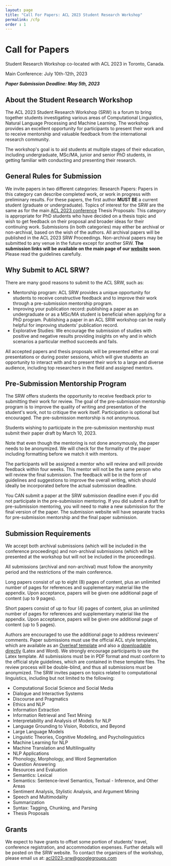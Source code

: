 ```yaml
---
layout: page
title: "Call For Papers: ACL 2023 Student Research Workshop"
permalink: /cfp
order : 1
---
```


# Call for Papers
Student Research Workshop co-located with ACL 2023 in Toronto, Canada.

Main Conference: July 10th-12th, 2023

***Paper Submission Deadline: May 5th, 2023***

## About the Student Research Workshop
The ACL 2023 Student Research Workshop (SRW) is a forum to bring together students investigating various areas of Computational Linguistics, Natural Language Processing and Machine Learning. The workshop provides an excellent opportunity for participants to present their work and to receive mentorship and valuable feedback from the international research community.

The workshop's goal is to aid students at multiple stages of their education, including undergraduate, MSc/MA, junior and senior PhD students, in getting familiar with conducting and presenting their research.

## General Rules for Submission
We invite papers in two different categories:
Research Papers: Papers in this category can describe completed work, or work in progress with preliminary results. For these papers, the first author **MUST BE** a current student (graduate or undergraduate). Topics of interest for the SRW are the same as for the main <a href="https://2023.aclweb.org/calls/main_conference/">ACL 2023 conference</a>
Thesis Proposals: This category is appropriate for PhD students who have decided on a thesis topic and wish to get feedback on their proposal and broader ideas for their continuing work.
Submissions (in both categories) may either be archival or non-archival, based on the wish of the authors. All archival papers will be published in the ACL 2023 SRW Proceedings. Non-archival papers may be submitted to any venue in the future except for another SRW.
**The submission links will be available on the main page of our <a href="https://acl2023-srw.github.io/">website</a> soon**. Please read the guidelines carefully.


## Why Submit to ACL SRW?
There are many good reasons to submit to the ACL SRW, such as:
- Mentorship program: ACL SRW provides a unique opportunity for students to receive constructive feedback and to improve their work through a pre-submission mentorship program.
- Improving your publication record: publishing a paper as an undergraduate or as a MSc/MA student is beneficial when applying for a PhD program. Publishing a paper in an ACL SRW workshop can be really helpful for improving students’ publication record.
- Explorative Studies: We encourage the submission of studies with positive and negative results providing insights on why and in which scenarios a particular method succeeds and fails.

All accepted papers and thesis proposals will be presented either as oral presentations or during poster sessions, which will give students an opportunity to interact with and to present their work to a large and diverse audience, including top researchers in the field and assigned mentors.

## Pre-Submission Mentorship Program
The SRW offers students the opportunity to receive feedback prior to submitting their work for review. The goal of the pre-submission mentorship program is to improve the quality of writing and presentation of the student's work, not to critique the work itself. Participation is optional but encouraged. The pre-submission mentorship is not anonymous.

Students wishing to participate in the pre-submission mentorship must submit their paper draft by March 10, 2023.

Note that even though the mentoring is not done anonymously, the paper needs to be anonymized. We will check for the formality of the paper including formatting before we match it with mentors.

The participants will be assigned a mentor who will review and will provide feedback within four weeks. This mentor will not be the same person who will review the final submission. The feedback will be in the form of guidelines and suggestions to improve the overall writing, which should ideally be incorporated before the actual submission deadline.

You CAN submit a paper at the SRW submission deadline even if you did not participate in the pre-submission mentoring. If you did submit a draft for pre-submission mentoring, you will need to make a new submission for the final version of the paper. The submission website will have separate tracks for pre-submission mentorship and the final paper submission.


<!-- ## Important Dates
Pre-submission mentoring deadline: March 10, 2023
Pre-submission feedback: April 26, 2023
Paper submission deadline: May 5, 2023
Review deadline: May 20, 2023
Acceptance notifications: May 30 2023
Camera-ready deadline: June 6, 2023
ACL 2023 conference dates: July 10-12, 2023
All deadlines are 11:59PM UTC-12:00 ("anywhere on Earth"). -->

## Submission Requirements
We accept both archival submissions (which will be included in the conference proceedings) and non-archival submissions (which will be presented at the workshop but will not be included in the proceedings).

All submissions (archival and non-archival) must follow the anonymity period and the restrictions of the main conference.

Long papers consist of up to eight (8) pages of content, plus an unlimited number of pages for references and supplementary material like the appendix. Upon acceptance, papers will be given one additional page of content (up to 9 pages).

Short papers consist of up to four (4) pages of content, plus an unlimited number of pages for references and supplementary material like the appendix. Upon acceptance, papers will be given one additional page of content (up to 5 pages).

Authors are encouraged to use the additional page to address reviewers’ comments.
Paper submissions must use the official ACL style templates, which are available as an <a href="https://www.overleaf.com/read/crtcwgxzjskr">Overleaf template</a> and also a <a href="https://github.com/acl-org/ACLPUB/tree/master/templates">downloadable directly</a> (Latex and Word). We strongly encourage participants to use the Latex template. All submissions must be in PDF format and must conform to the official style guidelines, which are contained in these template files. The review process will be double-blind, and thus all submissions must be anonymized.
The SRW invites papers on topics related to computational linguistics, including but not limited to the following:
- Computational Social Science and Social Media
- Dialogue and Interactive Systems
- Discourse and Pragmatics
- Ethics and NLP
- Information Extraction
- Information Retrieval and Text Mining
- Interpretability and Analysis of Models for NLP
- Language Grounding to Vision, Robotics, and Beyond
- Large Language Models
- Linguistic Theories, Cognitive Modeling, and Psycholinguistics
- Machine Learning for NLP
- Machine Translation and Multilinguality
- NLP Applications
- Phonology, Morphology, and Word Segmentation
- Question Answering
- Resources and Evaluation
- Semantics: Lexical
- Semantics: Sentence-level Semantics, Textual - Inference, and Other Areas
- Sentiment Analysis, Stylistic Analysis, and Argument Mining
- Speech and Multimodality
- Summarization
- Syntax: Tagging, Chunking, and Parsing
- Thesis Proposals

## Grants
We expect to have grants to offset some portion of students' travel, conference registration, and accommodation expenses. Further details will be posted on the SRW website.
To contact the organizers of the workshop, please email us at: [acl2023-srw@googlegroups.com](mailto:acl2023-srw@googlegroups.com)




